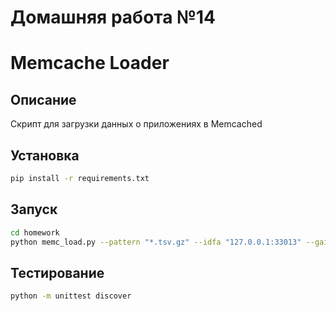 # Домашняя работа №14
# Memcache Loader

## Описание
Скрипт для загрузки данных о приложениях в Memcached

## Установка
```bash
pip install -r requirements.txt
```

## Запуск
```bash
cd homework
python memc_load.py --pattern "*.tsv.gz" --idfa "127.0.0.1:33013" --gaid "127.0.0.1:33014" --adid "127.0.0.1:33015" --dvid "127.0.0.1:33016"
```

## Тестирование
```bash
python -m unittest discover
```
